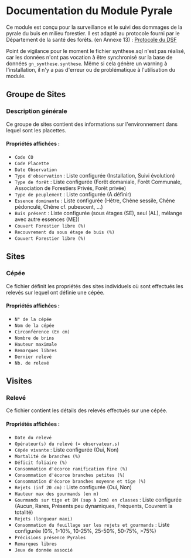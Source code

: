 # Documentation du Module Pyrale

Ce module est conçu pour la surveillance et le suivi des dommages de la pyrale du buis en milieu forestier. 
Il est adapté au protocole fourni par le Département de la santé des forêts. (en Annexe 13) : [Protocole du DSF](https://www.google.com/url?sa=t&source=web&rct=j&opi=89978449&url=https://info.agriculture.gouv.fr/gedei/site/bo-agri/instruction-2017-964/telechargement&ved=2ahUKEwiI5L36j5KFAxVvUqQEHSqKAYcQFnoECBMQAQ&usg=AOvVaw05KxxViZJ9_pYOyBl1xGEu
)

Point de vigilance pour le moment le fichier synthese.sql n'est pas réalisé, car les données n'ont pas vocation à être synchronisé sur la base de données `gn_synthese.synthese`.
Même si cela génère un warning à l'installation, il n'y a pas d'erreur ou de problématique à l'utilisation du module.


## Groupe de Sites

### Description générale

Ce groupe de sites contient des informations sur l'environnement dans lequel sont les placettes.

#### Propriétés affichées :

- `Code CO`
- `Code Placette`
- `Date Observation`
- `Type d'observation` : Liste configurée (Installation, Suivi évolution)
- `Type de forêt` : Liste configurée (Forêt domaniale, Forêt Communale, Association de Forestiers Privés, Forêt privée)
- `Type de peuplement` : Liste configurée (A définir)
- `Essence dominante` : Liste configurée (Hêtre, Chêne sessile, Chêne pédonculé, Chêne cf. pubescent, ...)
- `Buis présent` : Liste configurée (sous étages (SE), seul (AL), mélange avec autre essences (ME))
- `Couvert Forestier libre (%)`
- `Recouvrement du sous étage de buis (%)`
- `Couvert Forestier libre (%)`

## Sites

### Cépée

Ce fichier définit les propriétés des sites individuels où sont effectués les relevés sur lequel ont définie une cépée.

#### Propriétés affichées :

- `N° de la cépée`
- `Nom de la cépée`
- `Circonférence (En cm)`
- `Nombre de brins`
- `Hauteur maximale`
- `Remarques libres`
- `Dernier relevé`
- `Nb. de relevé`

## Visites

### Relevé

Ce fichier contient les détails des relevés effectués sur une cépée.

#### Propriétés affichées :

- `Date du relevé`
- `Opérateur(s) du relevé (= observateur.s)`
- `Cépée vivante` : Liste configurée (Oui, Non)
- `Mortalité de branches (%)`
- `Déficit foliaire (%)`
- `Consommation d'écorce ramification fine (%)`
- `Consommation d'écorce branches petites (%)`
- `Consommation d'écorce branches moyenne et tige (%)`
- `Rejets (inf 20 cm)` : Liste configurée (Oui, Non)
- `Hauteur max des gourmands (en m)`
- `Gourmands sur tige et BM (sup à 2cm) en classes` : Liste configurée (Aucun, Rares, Présents peu dynamiques, Fréquents, Couvrent la totalité)
- `Rejets (longueur maxi)`
- `Consommation du feuillage sur les rejets et gourmands` : Liste configurée (0%, 1-10%, 10-25%, 25-50%, 50-75%, >75%)
- `Précisions présence Pyrales`
- `Remarques libres`
- `Jeux de donnée associé`

